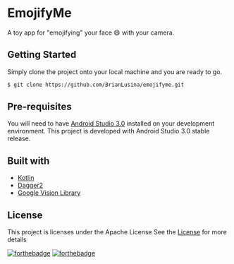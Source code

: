 # EmojifyMe

A toy app for "emojifying" your face :smile: with your camera.

## Getting Started

Simply clone the project onto your local machine and you are ready to go.

```bash
$ git clone https://github.com/BrianLusina/emojifyme.git
```

## Pre-requisites

You will need to have [Android Studio 3.0](https://developer.android.com/studio/index.html) installed on your development environment. This project is developed with Android Studio 3.0 stable release.

## Built with

+ [Kotlin](https://kotlinlang.org/)
+ [Dagger2](https://google.github.io/dagger/)
+ [Google Vision Library](https://developers.google.com/vision/android/getting-started)

## License

This project is licenses under the Apache License See the [License](./LICENSE) for more details

[![forthebadge](http://forthebadge.com/images/badges/built-for-android.svg)](http://forthebadge.com)
[![forthebadge](http://forthebadge.com/images/badges/built-with-love.svg)](http://forthebadge.com)